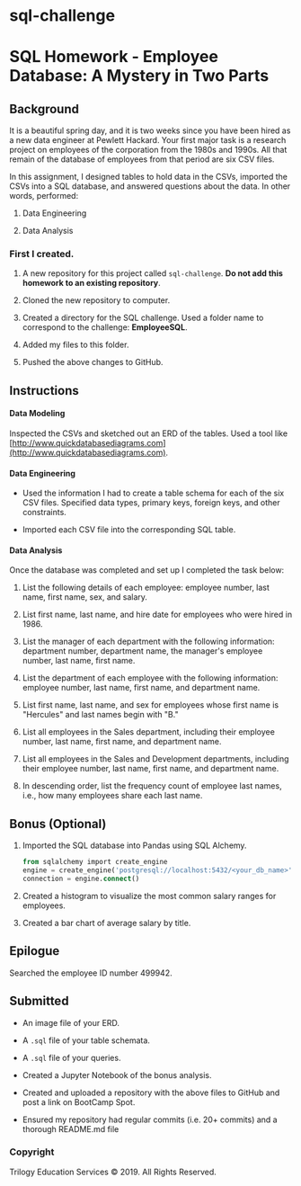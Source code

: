 # sql-challenge


# SQL Homework - Employee Database: A Mystery in Two Parts



## Background

It is a beautiful spring day, and it is two weeks since you have been hired as a new data engineer at Pewlett Hackard. Your first major task is a research project on employees of the corporation from the 1980s and 1990s. All that remain of the database of employees from that period are six CSV files.

In this assignment, I designed tables to hold data in the CSVs, imported the CSVs into a SQL database, and answered questions about the data. In other words, performed:

1. Data Engineering

3. Data Analysis


### First I created.

1. A new repository for this project called `sql-challenge`. **Do not add this homework to an existing repository**.

2. Cloned the new repository to computer.

3. Created a directory for the SQL challenge. Used a folder name to correspond to the challenge: **EmployeeSQL**.

4. Added my files to this folder.

5. Pushed the above changes to GitHub.

## Instructions

#### Data Modeling

Inspected the CSVs and sketched out an ERD of the tables. 
Used a tool like [http://www.quickdatabasediagrams.com](http://www.quickdatabasediagrams.com).

#### Data Engineering

* Used the information I had to create a table schema for each of the six CSV files. Specified data types, primary keys, foreign keys, and other constraints.

* Imported each CSV file into the corresponding SQL table. 

#### Data Analysis

Once the database was completed and set up I completed the task below:

1. List the following details of each employee: employee number, last name, first name, sex, and salary.

2. List first name, last name, and hire date for employees who were hired in 1986.

3. List the manager of each department with the following information: department number, department name, the manager's employee number, last name, first name.

4. List the department of each employee with the following information: employee number, last name, first name, and department name.

5. List first name, last name, and sex for employees whose first name is "Hercules" and last names begin with "B."

6. List all employees in the Sales department, including their employee number, last name, first name, and department name.

7. List all employees in the Sales and Development departments, including their employee number, last name, first name, and department name.

8. In descending order, list the frequency count of employee last names, i.e., how many employees share each last name.

## Bonus (Optional)

1. Imported the SQL database into Pandas using SQL Alchemy. 
   ```sql
   from sqlalchemy import create_engine
   engine = create_engine('postgresql://localhost:5432/<your_db_name>')
   connection = engine.connect()
   ```

2. Created a histogram to visualize the most common salary ranges for employees.

3. Created a bar chart of average salary by title.

## Epilogue

Searched the employee ID number 499942.

## Submitted 

* An image file of your ERD.

* A `.sql` file of your table schemata.

* A `.sql` file of your queries.

* Created a Jupyter Notebook of the bonus analysis.

* Created and uploaded a repository with the above files to GitHub and post a link on BootCamp Spot.

* Ensured my repository had regular commits (i.e. 20+ commits) and a thorough README.md file

### Copyright

Trilogy Education Services © 2019. All Rights Reserved.
